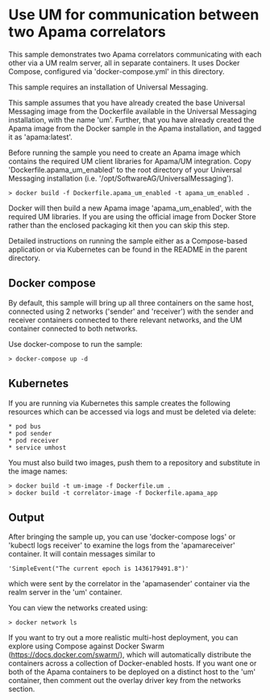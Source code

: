 Use UM for communication between two Apama correlators
======================================================
This sample demonstrates two Apama correlators communicating with each other
via a UM realm server, all in separate containers. It uses Docker Compose,
configured via 'docker-compose.yml' in this directory.

This sample requires an installation of Universal Messaging.

This sample assumes that you have already created the base Universal
Messaging image from the Dockerfile available in the Universal Messaging
installation, with the name 'um'. Further, that you have already created the
Apama image from the Docker sample in the Apama installation, and tagged it as
'apama:latest'.

Before running the sample you need to create an Apama image which contains the
required UM client libraries for Apama/UM integration. Copy
'Dockerfile.apama_um_enabled' to the root directory of your Universal Messaging
installation (i.e. '/opt/SoftwareAG/UniversalMessaging').

    > docker build -f Dockerfile.apama_um_enabled -t apama_um_enabled .

Docker will then build a new Apama image 'apama_um_enabled', with the required
UM libraries. If you are using the official image from Docker Store rather
than the enclosed packaging kit then you can skip this step.

Detailed instructions on running the sample either as a Compose-based
application or via Kubernetes can be found in the README in the parent
directory.

Docker compose
--------------

By default, this sample will bring up all three containers on the same host,
connected using 2 networks ('sender' and 'receiver') with the sender and
receiver containers connected to there relevant networks, and the UM container
connected to both networks.

Use docker-compose to run the sample:

    > docker-compose up -d

Kubernetes
----------

If you are running via Kubernetes this sample creates the following
resources which can be accessed via logs and must be deleted via delete:

	* pod bus
	* pod sender
	* pod receiver
	* service umhost

You must also build two images, push them to a repository and substitute in the image names:

	> docker build -t um-image -f Dockerfile.um .
	> docker build -t correlator-image -f Dockerfile.apama_app

Output
------

After bringing the sample up, you can use 'docker-compose logs' or 'kubectl
logs receiver' to examine the logs from the 'apamareceiver' container. It will
contain messages similar to 

    'SimpleEvent("The current epoch is 1436179491.8")'

which were sent by the correlator in the 'apamasender' container via the realm
server in the 'um' container.

You can view the networks created using:

    > docker network ls

If you want to try out a more realistic multi-host deployment, you can explore
using Compose against Docker Swarm (https://docs.docker.com/swarm/), which
will automatically distribute the containers across a collection of
Docker-enabled hosts. If you want one or both of the Apama containers to be
deployed on a distinct host to the 'um' container, then comment out the overlay
driver key from the networks section.

